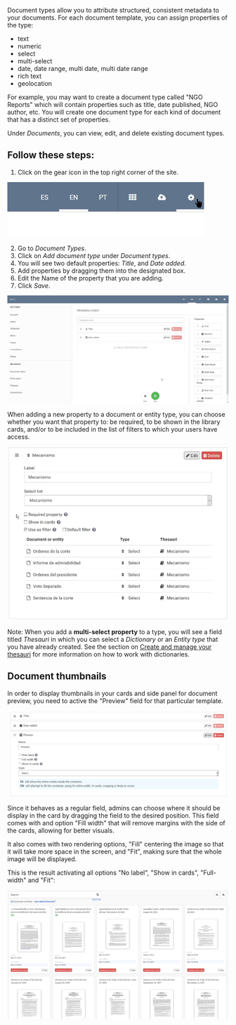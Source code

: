 Document types allow you to attribute structured, consistent metadata to your documents. For each document template, you can assign properties of the type:
* text 
* numeric
* select
* multi-select
* date, date range, multi date, multi date range
* rich text
* geolocation

For example, you may want to create a document type called "NGO Reports" which will contain properties such as title, date published, NGO author, etc. You will create one document type for each kind of document that has a distinct set of properties.

Under _Documents_, you can view, edit, and delete existing document types. 

## Follow these steps:

1. Click on the gear icon in the top right corner of the site.

![Gear icon](https://raw.githubusercontent.com/huridocs/uwazi-assets/master/wiki/screenshots/settings_link.jpg)

2. Go to _Document Types_.
3. Click on _Add document type_ under _Document types_.
4. You will see two default properties: _Title_, and _Date added_. 
5. Add properties by dragging them into the designated box. 
6. Edit the Name of the property that you are adding.
7. Click _Save_.

![New template](https://raw.githubusercontent.com/huridocs/uwazi-assets/master/wiki/screenshots/new_document_entity.jpg)

When adding a new property to a document or entity type, you can choose whether you want that property to: be required, to be shown in the library cards, and/or to be included in the list of filters to which your users have access. 

![property options](https://raw.githubusercontent.com/huridocs/uwazi-assets/master/wiki/screenshots/document_properties.jpg)

Note: When you add a **multi-select property** to a type, you will see a field titled _Thesauri_ in which you can select a _Dictionary_ or an _Entity type_ that you have already created. See the section on [Create and manage your thesauri](https://github.com/huridocs/uwazi/wiki/Build-the-information-architecture#manage-your-thesauri) for more information on how to work with dictionaries. 

## Document thumbnails
In order to display thumbnails in your cards and side panel for document preview, you need to active the "Preview" field for that particular template. 

![Preview field](https://github.com/huridocs/uwazi-assets/blob/master/wiki/screenshots/thumbnails-field.png)

Since it behaves as a regular field, admins can choose where it should be display in the card by dragging the field to the desired position. This field comes with and option "Fill width" that will remove margins with the side of the cards, allowing for better visuals.

It also comes with two rendering options, "Fill" centering the image so that it will take more space in the screen, and "Fit", making sure that the whole image will be displayed.

This is the result activating all options "No label", "Show in cards", "Full-width" and "Fit":

![Document list with previews](https://github.com/huridocs/uwazi-assets/blob/master/wiki/screenshots/thumbnails-preview.png)


